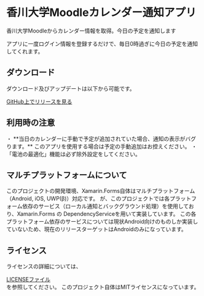 <h1>香川大学Moodleカレンダー通知アプリ</h1>
香川大学Moodleからカレンダー情報を取得。今日の予定を通知します

アプリに一度ログイン情報を登録するだけで、毎日0時過ぎに今日の予定を通知してくれます。

<h2>ダウンロード</h2>
ダウンロード及びアップデートは以下から可能です。

[GitHub上でリリースを見る](https://github.com/taksas/ZoomMuter/tags)


<h2>利用時の注意</h2>
・ **当日のカレンダーに手動で予定が追加されていた場合、通知の表示がバグります。** このアプリを使用する場合は予定の手動追加はお控えください。
・ 「電池の最適化」機能は必ず除外設定をしてください。

<h2>マルチプラットフォームについて</h2>
このプロジェクトの開発環境、Xamarin.Forms自体はマルチプラットフォーム（Android, iOS, UWP(β)）対応です。
が、このプロジェクトでは各プラットフォーム依存のサービス（ローカル通知とバックグラウンド処理）を使用しており、Xamarin.Forms の DependencyServiceを用いて実装しています。
この各プラットフォーム依存のサービスについては現状Android向けのものしか実装していないため、現在のリリースターゲットはAndroidのみになっています。

<h2>ライセンス</h2>
ライセンスの詳細については、

[LICENSEファイル](https://github.com/taksas/K-MoodleNotifier/blob/master/LICENSE) 
<br>
を参照してください。
このプロジェクト自体はMITライセンスになっています。
